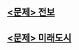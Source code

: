 ## [<문제> 전보](https://github.com/20170375/Coding-Test-with-Python/blob/main/bank/%EC%A0%84%EB%B3%B4.md)

## [<문제> 미래도시](https://github.com/20170375/Coding-Test-with-Python/blob/main/bank/%EB%AF%B8%EB%9E%98%20%EB%8F%84%EC%8B%9C.md)
